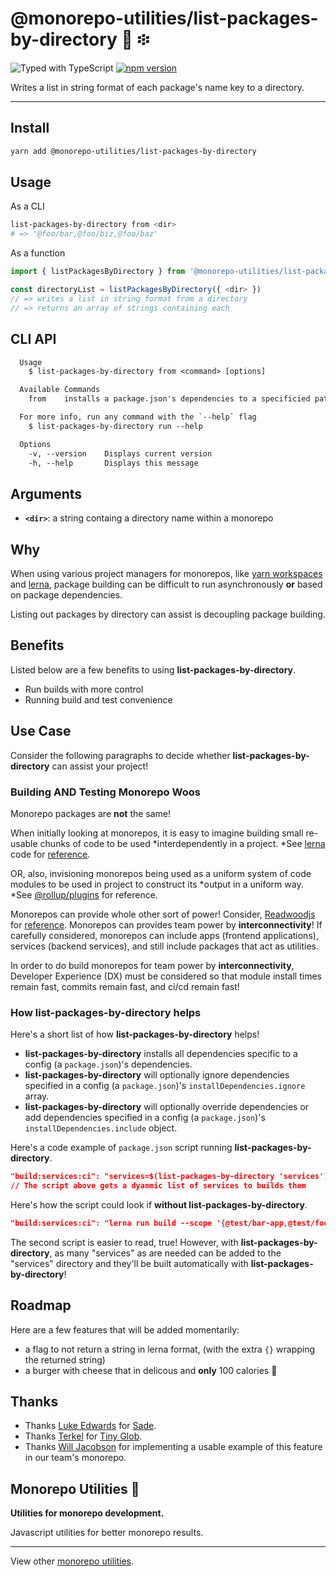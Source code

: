 # @monorepo-utilities/list-packages-by-directory 🧱 ፨

![Typed with TypeScript](https://flat.badgen.net/badge/icon/Typed?icon=typescript&label&labelColor=blue&color=555555)
[![npm version](https://badge.fury.io/js/%40monorepo-utilities%2Flist-packages-by-directory.svg)](https://www.npmjs.com/package/@monorepo-utilities/list-packages-by-directory)

Writes a list in string format of each package's name key to a directory.

---

## Install

```sh
yarn add @monorepo-utilities/list-packages-by-directory
```

## Usage

As a CLI

```sh
list-packages-by-directory from <dir>
# => '@foo/bar,@foo/biz,@foo/baz'
```

As a function

```typescript
import { listPackagesByDirectory } from '@monorepo-utilities/list-packages-by-directory'

const directoryList = listPackagesByDirectory({ <dir> })
// => writes a list in string format from a directory
// => returns an array of strings containing each
```

## CLI API

```txt
  Usage
    $ list-packages-by-directory from <command> [options]

  Available Commands
    from    installs a package.json's dependencies to a specificied path

  For more info, run any command with the `--help` flag
    $ list-packages-by-directory run --help

  Options
    -v, --version    Displays current version
    -h, --help       Displays this message
```

## Arguments

- **`<dir>`**: a string containg a directory name within a monorepo

## Why

When using various project managers for monorepos, like [yarn workspaces](https://classic.yarnpkg.com/en/docs/workspaces/) and [lerna](https://github.com/lerna/lerna), package building can be difficult to run asynchronously **or** based on package dependencies.

Listing out packages by directory can assist is decoupling package building.

## Benefits

Listed below are a few benefits to using **list-packages-by-directory**.

- Run builds with more control
- Running build and test convenience

## Use Case

Consider the following paragraphs to decide whether **list-packages-by-directory** can assist your project!

### Building AND Testing Monorepo Woos

Monorepo packages are **not** the same!

When initially looking at monorepos, it is easy to imagine building small re-usable chunks of code to be used \*interdependently in a project. \*See [lerna](https://github.com/lerna/lerna) code for [reference](https://github.com/lerna/lerna/blob/main/utils/check-working-tree/package.json#L33).

OR, also, invisioning monorepos being used as a uniform system of code modules to be used in project to construct its \*output in a uniform way. \*See [@rollup/plugins](https://github.com/rollup/plugins) for reference.

Monorepos can provide whole other sort of power! Consider, [Readwoodjs](https://redwoodjs.com/) for [reference](https://redwoodjs.com/docs/introduction.html#how-it-works). Monorepos can provides team power by **interconnectivity**! If carefully considered, monorepos can include apps (frontend applications), services (backend services), and still include packages that act as utilities.

In order to do build monorepos for team power by **interconnectivity**, Developer Experience (DX) must be considered so that module install times remain fast, commits remain fast, and ci/cd remain fast!

### How list-packages-by-directory helps

Here's a short list of how **list-packages-by-directory** helps!

- **list-packages-by-directory** installs all dependencies specific to a config (a `package.json`)'s dependencies.
- **list-packages-by-directory** will optionally ignore dependencies specified in a config (a `package.json`)'s `installDependencies.ignore` array.
- **list-packages-by-directory** will optionally override dependencies or add dependencies specified in a config (a `package.json`)'s `installDependencies.include` object.

Here's a code example of `package.json` script running **list-packages-by-directory**.

```json
"build:services:ci": "services=$(list-packages-by-directory 'services'); lerna run build --scope \"$services\" --since origin/master",
// The script above gets a dyanmic list of services to builds them
```

Here's how the script could look if **without list-packages-by-directory**.

```json
"build:services:ci": "lerna run build --scope '{@test/bar-app,@test/foo-app}' --since origin/master",
```

The second script is easier to read, true! However, with **list-packages-by-directory**, as many "services" as are needed can be added to the "services" directory and they'll be built automatically with **list-packages-by-directory**!

## Roadmap

Here are a few features that will be added momentarily:

- a flag to not return a string in lerna format, (with the extra `{}` wrapping the returned string)
- a burger with cheese that in delicous and **only** 100 calories 🍔

## Thanks

- Thanks [Luke Edwards](https://github.com/lukeed) for [Sade](https://github.com/lukeed/sade).
- Thanks [Terkel](https://github.com/terkelg) for [Tiny Glob](https://github.com/terkelg/tiny-glob).
- Thanks [Will Jacobson](https://github.com/willzjacobson) for implementing a usable example of this feature in our team's monorepo.

## Monorepo Utilities 🧱

**Utilities for monorepo development.**

Javascript utilities for better monorepo results.

---

View other [monorepo utilities](../../).
